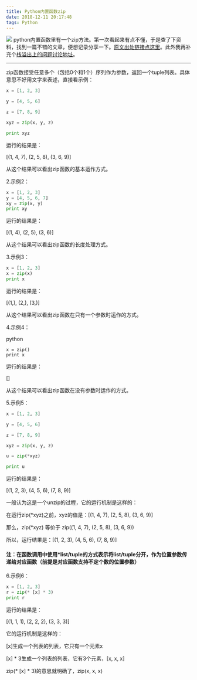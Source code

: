 ```yaml
---
title: Python内置函数zip
date: 2018-12-11 20:17:48
tags: Python
---
```

![](https://images.unsplash.com/photo-1515879218367-8466d910aaa4?ixlib=rb-1.2.1&ixid=eyJhcHBfaWQiOjEyMDd9&auto=format&fit=crop&w=1200&q=40)
python内置函数里有一个zip方法。第一次看起来有点不懂，于是查了下资料，找到一篇不错的文章，便想记录分享一下。[原文出处链接点这里](http://www.cnblogs.com/frydsh/archive/2012/07/10/2585370.html)。此外我再补充个[栈溢出上的问题讨论地址](https://stackoverflow.com/questions/13704860/zip-lists-in-python)。
<!-- more -->
------

zip函数接受任意多个（包括0个和1个）序列作为参数，返回一个tuple列表。具体意思不好用文字来表述，直接看示例：

```python
x = [1, 2, 3]

y = [4, 5, 6]

z = [7, 8, 9]

xyz = zip(x, y, z)

print xyz
```

运行的结果是：

[(1, 4, 7), (2, 5, 8), (3, 6, 9)]

从这个结果可以看出zip函数的基本运作方式。

2.示例2：

```python
x = [1, 2, 3]
y = [4, 5, 6, 7]
xy = zip(x, y)
print xy
```
运行的结果是：

[(1, 4), (2, 5), (3, 6)]

从这个结果可以看出zip函数的长度处理方式。

3.示例3：

```python
x = [1, 2, 3]
x = zip(x)
print x
```
运行的结果是：

[(1,), (2,), (3,)]

从这个结果可以看出zip函数在只有一个参数时运作的方式。

4.示例4：

python
```
x = zip()
print x
```
运行的结果是：

[]

从这个结果可以看出zip函数在没有参数时运作的方式。

5.示例5：

```python
x = [1, 2, 3]

y = [4, 5, 6]

z = [7, 8, 9]

xyz = zip(x, y, z)

u = zip(*xyz)

print u
```
运行的结果是：

[(1, 2, 3), (4, 5, 6), (7, 8, 9)]

一般认为这是一个unzip的过程，它的运行机制是这样的：

在运行zip(*xyz)之前，xyz的值是：[(1, 4, 7), (2, 5, 8), (3, 6, 9)]

那么，zip(*xyz) 等价于 zip((1, 4, 7), (2, 5, 8), (3, 6, 9))

所以，运行结果是：[(1, 2, 3), (4, 5, 6), (7, 8, 9)]

#### 注：在函数调用中使用*list/tuple的方式表示将list/tuple分开，作为位置参数传递给对应函数（前提是对应函数支持不定个数的位置参数）

6.示例6：
```python
x = [1, 2, 3]
r = zip(* [x] * 3)
print r
```
运行的结果是：

[(1, 1, 1), (2, 2, 2), (3, 3, 3)]

它的运行机制是这样的：

[x]生成一个列表的列表，它只有一个元素x

[x] * 3生成一个列表的列表，它有3个元素，[x, x, x]

zip(* [x] * 3)的意思就明确了，zip(x, x, x)